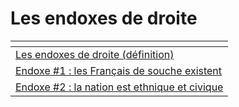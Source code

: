 # Les endoxes de droite



<table data-view="cards"><thead><tr><th></th></tr></thead><tbody><tr><td><a href="les-endoxes-de-droite-definition.md">Les endoxes de droite (définition)</a></td></tr><tr><td><a href="endoxe-1-les-francais-de-souche-existent.md">Endoxe #1 : les Français de souche existent</a></td></tr><tr><td><a href="endoxe-2-la-nation-est-ethnique-et-civique.md">Endoxe #2 : la nation est ethnique et civique</a></td></tr></tbody></table>

